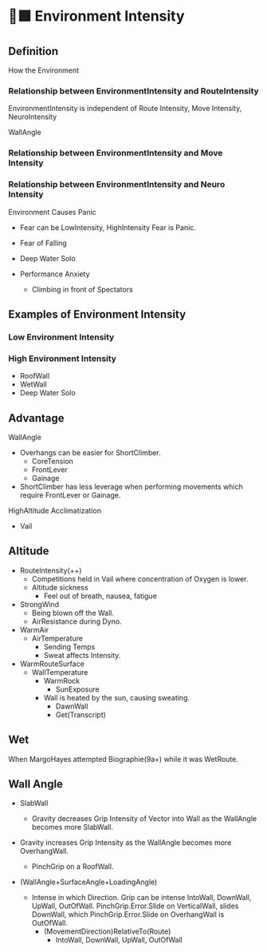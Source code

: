 # 🔷🟩 Environment Intensity

## Definition

How the Environment 


### Relationship between EnvironmentIntensity and RouteIntensity

EnvironmentIntensity is independent of Route Intensity, Move Intensity, NeuroIntensity

WallAngle

### Relationship between EnvironmentIntensity and Move Intensity


### Relationship between EnvironmentIntensity and Neuro Intensity

Environment Causes Panic
- Fear can be LowIntensity, HighIntensity Fear is Panic.
- Fear of Falling
- Deep Water Solo

- Performance Anxiety
    - Climbing in front of Spectators


## Examples of Environment Intensity



### Low Environment Intensity



### High Environment Intensity
- RoofWall
- WetWall
- Deep Water Solo



## Advantage

WallAngle
- Overhangs can be easier for ShortClimber.
    - CoreTension
    - FrontLever
    - Gainage
- ShortClimber has less leverage when performing movements which require FrontLever or Gainage.


HighAltitude Acclimatization
- Vail

## Altitude

- RouteIntensity(++)
    - Competitions held in Vail where concentration of Oxygen is lower.
    - Altitude sickness
        - Feel out of breath, nausea, fatigue
- StrongWind
    - Being blown off the Wall.
    - AirResistance during Dyno.
- WarmAir
    - AirTemperature
        - Sending Temps
        - Sweat affects Intensity.
- WarmRouteSurface
    - WallTemperature
        - WarmRock
            - SunExposure
        - Wall is heated by the sun, causing sweating.
            - DawnWall
            - Get(Transcript)

## Wet

When MargoHayes attempted Biographie(9a+) while it was WetRoute.



## Wall Angle

- SlabWall
    - Gravity decreases Grip Intensity of Vector into Wall as the WallAngle becomes more SlabWall.
- Gravity increases Grip Intensity as the WallAngle becomes more OverhangWall.
    - PinchGrip on a RoofWall.

- (WallAngle+SurfaceAngle+LoadingAngle)
    - Intense in which Direction. Grip can be intense IntoWall, DownWall, UpWall, OutOfWall. PinchGrip.Error.Slide on VerticalWall, slides DownWall, which PinchGrip.Error.Slide on OverhangWall is OutOfWall.
        - (MovementDirection)RelativeTo(Route)
            - IntoWall, DownWall, UpWall, OutOfWall



